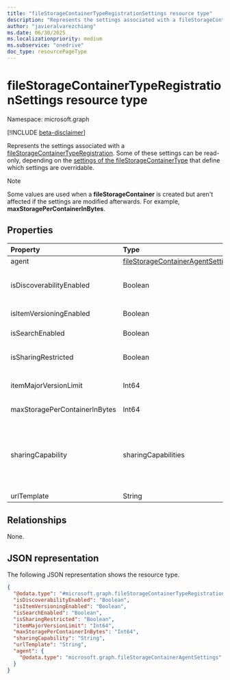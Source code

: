 ```yaml
---
title: "fileStorageContainerTypeRegistrationSettings resource type"
description: "Represents the settings associated with a fileStorageContainerTypeRegistration."
author: "javieralvarezchiang"
ms.date: 06/30/2025
ms.localizationpriority: medium
ms.subservice: "onedrive"
doc_type: resourcePageType
---
```


# fileStorageContainerTypeRegistrationSettings resource type

Namespace: microsoft.graph

[!INCLUDE [beta-disclaimer](../../includes/beta-disclaimer.md)]

Represents the settings associated with a [fileStorageContainerTypeRegistration](../resources/filestoragecontainertyperegistration.md). Some of these settings can be read-only, depending on the [settings of the fileStorageContainerType](../resources/filestoragecontainertypesettings.md) that define which settings are overridable.

> [!NOTE]
> Some values are used when a **fileStorageContainer** is created but aren't affected if the settings are modified afterwards. For example, **maxStoragePerContainerInBytes**.

## Properties
|Property|Type|Description|
|:---|:---|:---|
|agent|[fileStorageContainerAgentSettings](../resources/filestoragecontaineragentsettings.md)|Contains agent related settings.|
|isDiscoverabilityEnabled|Boolean|Indicates whether items from containers are surfaced in experiences such as **My Activity** or Microsoft 365.|
|isItemVersioningEnabled|Boolean|Indicates whether item versioning is enabled.|
|isSearchEnabled|Boolean|Indicates whether search is enabled.|
|isSharingRestricted|Boolean|Only the manager and owner can share files in the container if restricted sharing is enabled.|
|itemMajorVersionLimit|Int64|Maximum number of versions. Versioning must be enabled (`"isItemVersioningEnabled"=true`).|
|maxStoragePerContainerInBytes|Int64|Controls maximum storage in bytes.|
|sharingCapability|sharingCapabilities|Sharing capabilities permitted for containers. The possible values are: `disabled`, `externalUserSharingOnly`, `externalUserAndGuestSharing`, `existingExternalUserSharingOnly`, `unknownFutureValue`. Can always be updated.|
|urlTemplate|String|Pattern used to redirect files.|

## Relationships
None.

## JSON representation
The following JSON representation shows the resource type.
<!-- {
  "blockType": "resource",
  "@odata.type": "microsoft.graph.fileStorageContainerTypeRegistrationSettings"
}
-->
``` json
{
  "@odata.type": "#microsoft.graph.fileStorageContainerTypeRegistrationSettings",
  "isDiscoverabilityEnabled": "Boolean",
  "isItemVersioningEnabled": "Boolean",
  "isSearchEnabled": "Boolean",
  "isSharingRestricted": "Boolean",
  "itemMajorVersionLimit": "Int64",
  "maxStoragePerContainerInBytes": "Int64",
  "sharingCapability": "String",
  "urlTemplate": "String",
  "agent": {
    "@odata.type": "microsoft.graph.fileStorageContainerAgentSettings"
  }
}
```